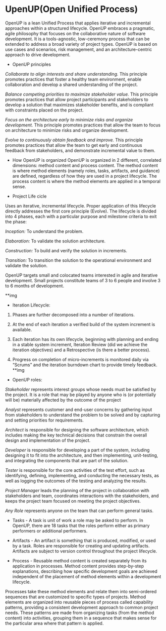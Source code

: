 # UpenUP(Open Unified Process)

OpenUP is a lean Unified Process that applies iterative and incremental approaches within a structured lifecycle. OpenUP embraces a pragmatic, agile philosophy that focuses on the collaborative nature of software development. It is a tools-agnostic, low-ceremony process that can be extended to address a broad variety of project types.  OpenUP is based on use
cases and scenarios, risk management, and an architecture-centric approach to drive
development.



* OpenUP principles

*Collaborate to align interests and share understanding.* This principle
promotes practices that foster a healthy team environment, enable collaboration
and develop a shared understanding of the project.

*Balance competing priorities to maximize stakeholder value.* This principle
promotes practices that allow project participants and stakeholders to develop a
solution that maximizes stakeholder benefits, and is compliant with constraints
placed on the project.

*Focus on the architecture early to minimize risks and organize development.*
This principle promotes practices that allow the team to focus on architecture to
minimize risks and organize development.

*Evolve to continuously obtain feedback and improve.* This principle promotes
practices that allow the team to get early and continuous feedback from
stakeholders, and demonstrate incremental value to them.


* How OpenUP is organized
OpenUP is organized in 2 different, correlated dimensions: method content and process
content. The method content is where method elements (namely roles, tasks, artifacts, and
guidance) are defined, regardless of how they are used in a project lifecycle. The process
content is where the method elements are applied in a temporal sense. 

* Project Life cicle

Uses an iterative, incremental lifecycle. 
Proper application of this lifecycle directly addresses the first core principle (Evolve).
The lifecycle is divided into 4 phases, each with a particular purpose and milestone criteria to exit the phase:  

*Inception:* To understand the problem. 

*Elaboration:* To validate the solution architecture. 

*Construction:* To build and verify the solution in increments. 

*Transition:* To transition the solution to the operational environment and validate the solution. 

OpenUP targets small and colocated teams interested in agile and iterative development. Small projects constitute teams of 3 to 6 people and involve 3 to 6 months of development. 

**img

* Iteration Lifecycle: 

1. Phases are further decomposed into a number of iterations. 

2. At the end of each iteration a verified build of the system increment is available.  

3. Each iteration has its own lifecycle, beginning with planning and ending in a stable system increment, Iteration Review (did we achieve the iteration objectives) and a Retrospective (is there a better process).  

4. Progress on completion of micro-increments is monitored daily via “Scrums” and the iteration burndown chart to provide timely feedback. 
**img

* OpenUP roles:

*Stakeholder* represents interest groups whose needs must be satisfied by the
project. It is a role that may be played by anyone who is (or potentially will be)
materially affected by the outcome of the project

*Analyst* represents customer and end-user concerns by gathering input from
stakeholders to understand the problem to be solved and by capturing and setting
priorities for requirements.

*Architect* is responsible for designing the software architecture, which includes
making the key technical decisions that constrain the overall design and
implementation of the project.

*Developer* is responsible for developing a part of the system, including designing
it to fit into the architecture, and then implementing, unit-testing, and integrating
the components that are part of the solution.

*Tester* is responsible for the core activities of the test effort, such as identifying,
defining, implementing, and conducting the necessary tests, as well as logging the
outcomes of the testing and analyzing the results.

*Project Manager* leads the planning of the project in collaboration with
stakeholders and team, coordinates interactions with the stakeholders, and keeps
the project team focused on meeting the project objectives.

*Any Role* represents anyone on the team that can perform general tasks.

* Tasks - A task is unit of work a role may be asked to perform. In OpenUP, there are 18 tasks that
the roles perform either as primary performers or additional performers.

* Artifacts - An artifact is something that is produced, modified, or used by a task. Roles are
responsible for creating and updating artifacts. Artifacts are subject to version control
throughout the project lifecycle.

* Process - Reusable method content is created separately from its application in processes. Method
content provides step-by-step explanations, describing how specific development goals
are achieved independent of the placement of method elements within a development
lifecycle.

Processes take these method elements and relate them into semi-ordered sequences that
are customized to specific types of projects. Method elements are organized into reusable
pieces of process called capability patterns, providing a consistent development approach
to common project needs. These patterns are made from organizing tasks (from the
method content) into activities, grouping them in a sequence that makes sense for the
particular area where that pattern is applied.




